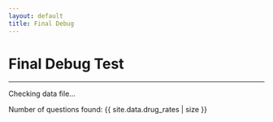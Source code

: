 ```yaml
---
layout: default
title: Final Debug
---
```

<main>
<h1>Final Debug Test</h1>
<hr>
<p>Checking data file...</p>
<p>Number of questions found: {{ site.data.drug_rates | size }}</p>
</main>
